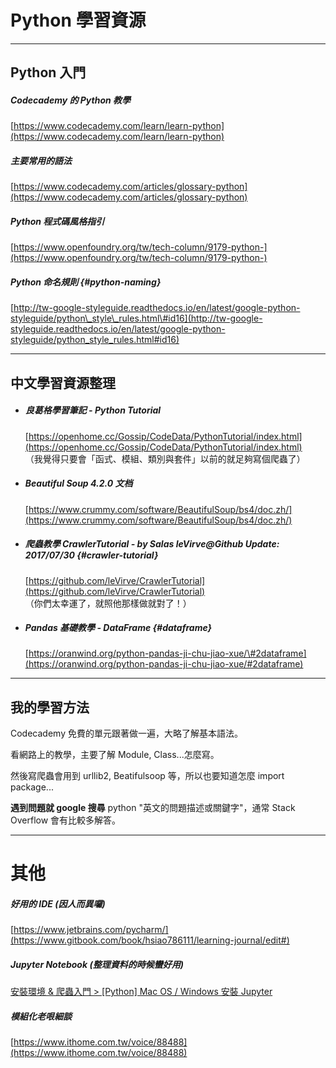 # Python 學習資源

---

## Python **入門**

##### **Codecademy 的 Python 教學**

[https://www.codecademy.com/learn/learn-python](https://www.codecademy.com/learn/learn-python)

##### **主要常用的語法**

[https://www.codecademy.com/articles/glossary-python](https://www.codecademy.com/articles/glossary-python)

##### Python 程式碼風格指引

[https://www.openfoundry.org/tw/tech-column/9179-python-](https://www.openfoundry.org/tw/tech-column/9179-python-)

##### Python 命名規則 {#python-naming}

[http://tw-google-styleguide.readthedocs.io/en/latest/google-python-styleguide/python\_style\_rules.html\#id16](http://tw-google-styleguide.readthedocs.io/en/latest/google-python-styleguide/python_style_rules.html#id16)

---

## 中文學習資源整理

* ##### 良葛格學習筆記 - Python Tutorial

  [https://openhome.cc/Gossip/CodeData/PythonTutorial/index.html](https://openhome.cc/Gossip/CodeData/PythonTutorial/index.html)  
  （我覺得只要會「函式、模組、類別與套件」以前的就足夠寫個爬蟲了）

* ##### Beautiful Soup 4.2.0 文档

  [https://www.crummy.com/software/BeautifulSoup/bs4/doc.zh/](https://www.crummy.com/software/BeautifulSoup/bs4/doc.zh/)

* ##### 爬蟲教學 CrawlerTutorial - by Salas leVirve@Github Update: 2017/07/30 {#crawler-tutorial}

  [https://github.com/leVirve/CrawlerTutorial](https://github.com/leVirve/CrawlerTutorial)  
  （你們太幸運了，就照他那樣做就對了！）

* ##### Pandas 基礎教學 - DataFrame {#dataframe}

  [https://oranwind.org/python-pandas-ji-chu-jiao-xue/\#2dataframe](https://oranwind.org/python-pandas-ji-chu-jiao-xue/#2dataframe)

---

## 我的學習方法

Codecademy 免費的單元跟著做一遍，大略了解基本語法。

看網路上的教學，主要了解 Module, Class...怎麼寫。

然後寫爬蟲會用到 urllib2, Beatifulsoop 等，所以也要知道怎麼 import package...

**遇到問題就 google 搜尋** python "英文的問題描述或關鍵字"，通常 Stack Overflow 會有比較多解答。

---

# 其他

##### 好用的 IDE \(因人而異囉\)

[https://www.jetbrains.com/pycharm/](https://www.gitbook.com/book/hsiao786111/learning-journal/edit#)

##### Jupyter Notebook \(整理資料的時候蠻好用\)

[安裝環境 & 爬蟲入門  &gt;  \[Python\] Mac OS / Windows 安裝 Jupyter](//171110_install_and_intro.md#install-jupyter)

##### 模組化老哏細談

[https://www.ithome.com.tw/voice/88488](https://www.ithome.com.tw/voice/88488)

